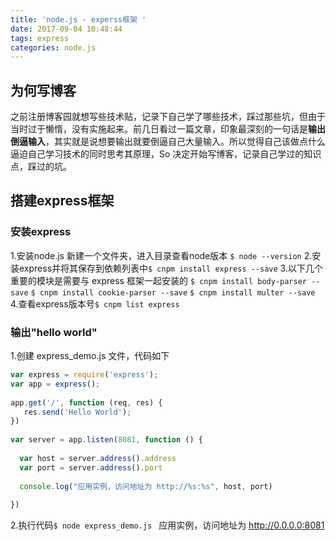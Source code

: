 ```yaml
---
title: 'node.js - experss框架 '
date: 2017-09-04 10:48:44
tags: express
categories: node.js
---
```

## 为何写博客
 之前注册博客园就想写些技术贴，记录下自己学了哪些技术，踩过那些坑，但由于当时过于懒惰，没有实施起来。前几日看过一篇文章，印象最深刻的一句话是**输出倒逼输入**，其实就是说想要输出就要倒逼自己大量输入。所以觉得自己该做点什么逼迫自己学习技术的同时思考其原理，So 决定开始写博客，记录自己学过的知识点，踩过的坑。
## 搭建express框架
### 安装express
1.安装node.js 新建一个文件夹，进入目录查看node版本 `$ node --version`
2.安装express并将其保存到依赖列表中`$ cnpm install express --save`
3.以下几个重要的模块是需要与 express 框架一起安装的
`$ cnpm install body-parser --save`
`$ cnpm install cookie-parser --save`
`$ cnpm install multer --save`
4.查看express版本号`$ cnpm list express`

### 输出"hello world"
1.创建 express_demo.js 文件，代码如下

``` javaScript 
var express = require('express');
var app = express();
 
app.get('/', function (req, res) {
   res.send('Hello World');
})
 
var server = app.listen(8081, function () {
 
  var host = server.address().address
  var port = server.address().port
 
  console.log("应用实例，访问地址为 http://%s:%s", host, port)
 
})

```
2.执行代码`$ node express_demo.js `
应用实例，访问地址为 http://0.0.0.0:8081





